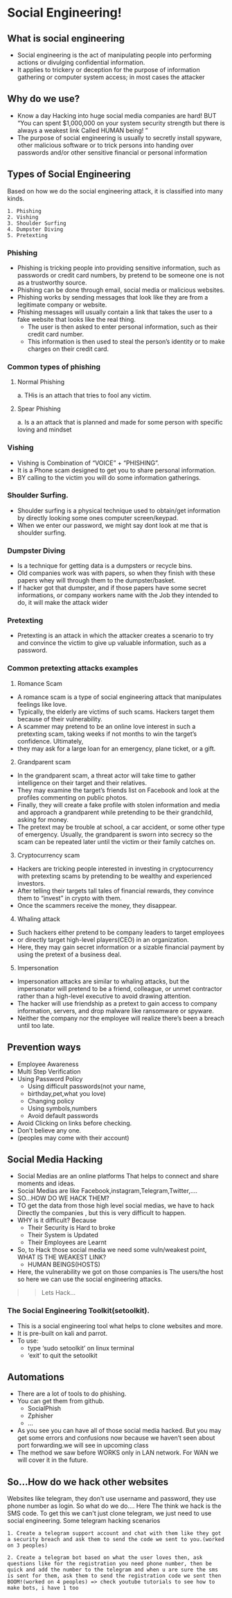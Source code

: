 # Social Engineering! 
## What is social engineering
- Social engineering is the act of manipulating people 
into performing actions or divulging confidential 
information.
- It applies to trickery or deception for the purpose of 
information gathering or computer system access; in 
most cases the attacker  
## Why do we use?
- Know a day Hacking into huge social media companies 
are hard! BUT “You can spent $1,000,000 on your 
system security strength but there is always a weakest 
link Called HUMAN being! ”
- The purpose of social engineering is usually to secretly
install spyware, other malicious software or to trick 
persons into handing over passwords and/or other 
sensitive financial or personal information 
## Types of Social Engineering
Based on how we do the social engineering attack, it is classified 
into many kinds.



    1. Phishing
    2. Vishing
    3. Shoulder Surfing 
    4. Dumpster Diving
    5. Pretexting    
### Phishing 
- Phishing is tricking people into providing sensitive information, such as passwords or 
credit card numbers, by pretend to be someone one is not as a trustworthy source. 
- Phishing can be done through email, social media or malicious websites.
- Phishing works by sending messages that look like they are from a legitimate company
or website. 
- Phishing messages will usually contain a link that takes the user to a fake website that 
looks like the real thing. 
    - The user is then asked to enter personal information, such as their credit card number. 
    - This information is then used to steal the person’s identity or to make charges on their credit card.   
### Common types of phishing
1. Normal Phishing


    a. THis is an attach that tries to fool any victim.
2. Spear Phishing


    a. Is a an attack that is planned and made for some person with specific loving and mindset  


### Vishing
- Vishing is Combination of “VOICE” + “PHISHING”.
- It is a Phone scam designed to get you to share personal 
information.
- BY calling to the victim you will do some information gatherings.   
### Shoulder Surfing.
- Shoulder surfing is a physical technique used to obtain/get 
information by directly looking some ones computer 
screen/keypad.
- When we enter our password, we might say dont look at me that 
is shoulder surfing. 
### Dumpster Diving
- Is a technique for getting data is a dumpsters or recycle bins.
- Old companies work was with papers, so when they finish with these 
papers whey will through them to the dumpster/basket.
- If hacker got that dumpster, and if those papers have some secret 
informations, or company workers name with the Job they intended 
to do, it will make the attack wider  
### Pretexting
- Pretexting is an attack in which the attacker creates a
scenario to try and convince the victim to give up 
valuable information, such as a password.  
### Common pretexting attacks examples

1. Romance Scam

- A romance scam is a type of social engineering attack that manipulates feelings like love. 
- Typically, the elderly are victims of such scams. Hackers target them because of their vulnerability. 
- A scammer may pretend to be an online love interest in such a pretexting scam, taking weeks if not 
months to win the target’s confidence. Ultimately, 
- they may ask for a large loan for an emergency, plane ticket, or a gift.

2. Grandparent scam

- In the grandparent scam, a threat actor will take time to gather intelligence on their target and their 
relatives. 
- They may examine the target’s friends list on Facebook and look at the profiles commenting on public 
photos. 
- Finally, they will create a fake profile with stolen information and media and approach a grandparent 
while pretending to be their grandchild, asking for money.
- The pretext may be trouble at school, a car accident, or some other type of emergency. Usually, the 
grandparent is sworn into secrecy so the scam can be repeated later until the victim or their family 
catches on.  

3. Cryptocurrency scam 


- Hackers are tricking people interested in investing in cryptocurrency with pretexting scams by 
pretending to be wealthy and experienced investors. 
- After telling their targets tall tales of financial rewards, they convince them to “invest” in crypto 
with them. 
- Once the scammers receive the money, they disappear.

4. Whaling attack 

- Such hackers either pretend to be company leaders to target employees 
- or directly target high-level players(CEO) in an organization. 
- Here, they may gain secret information or a sizable financial payment by using the pretext of a 
business deal. 

5. Impersonation

- Impersonation attacks are similar to whaling attacks, but the impersonator will pretend to be a 
friend, colleague, or unmet contractor rather than a high-level executive to avoid drawing 
attention. 
- The hacker will use friendship as a pretext to gain access to company information, servers, and 
drop malware like ransomware or spyware. 
- Neither the company nor the employee will realize there’s been a breach until too late. 
## Prevention ways
- Employee Awareness
- Multi Step Verification
- Using Password Policy 
    - Using difficult passwords(not your name,
    - birthday,pet,what you love)
    - Changing policy
    - Using symbols,numbers
    - Avoid default passwords
- Avoid Clicking on links before checking.
- Don’t believe any one.
- (peoples may come with their account)  
## Social Media Hacking
- Social Medias are an online platforms That helps to connect and share 
moments and ideas.
- Social Medias are like Facebook,instagram,Telegram,Twitter,....
- SO…HOW DO WE HACK THEM?
- TO get the data from those high level social medias, we have to hack Directly 
the companies , but this is very difficult to happen. 
- WHY is it difficult? Because
    - Their Security is Hard to broke
    - Their System is Updated
    - Their Employees are Learnt
- So, to Hack those social media we need some vuln/weakest point, WHAT IS THE 
WEAKEST LINK?
    - HUMAN BEINGS(HOSTS) 
- Here, the vulnerability we got on those companies is The users/the host so here we can use the social engineering 
attacks. 
>> Lets Hack… 
### The Social Engineering Toolkit(setoolkit).
- This is a social engineering tool what 
helps to clone websites and more.
- It is pre-built on kali and parrot.
- To use:
    - type ‘sudo setoolkit’ on linux 
terminal
    - ‘exit’ to quit the setoolkit 
## Automations
- There are a lot of tools to do phishing.
- You can get them from github.
    - SocialPhish
    - Zphisher
    - …
- As you see you can have all of those 
social media hacked. But you may get 
some errors and confusions now 
because we haven’t seen about port 
forwarding.we will see in upcoming 
class
- The method we saw before WORKS 
only in LAN network. For WAN we will 
cover it in the future.  
## So…How do we hack other websites
Websites like telegram, they don't use username and password, they use phone 
number as login. So what do we do….
Here The think we hack is the SMS code. To get this we can't just clone telegram, we 
just need to use social engineering.
Some telegram hacking scenarios

    1. Create a telegram support account and chat with them like they got a security breach and ask them to send the code we sent to you.(worked on 3 peoples)

    2. Create a telegram bot based on what the user loves then, ask questions like for the registration you need phone number, then be quick and add the number to the telegram and when u are sure the sms is sent for them, ask them to send the registration code we sent then BOOM!(worked on 4 peoples) => check youtube tutorials to see how to make bots, i have 1 too